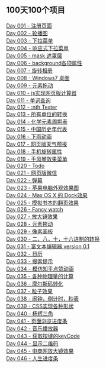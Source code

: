 ## 100天100个项目

[Day 001 - 注册页面](day001.html)  
[Day 002 - 轮播图](day002.html)  
[Day 003 - 下拉菜单](day003.html)  
[Day 004 - 响应式下拉菜单](day004.html)  
[Day 005 - mask 遮罩层](day005.html)  
[Day 006 - background各项属性](day006.html)  
[Day 007 - 旋转相册](day007.html)  
[Day 008 - Windows7 桌面](day008.html)  
[Day 009 - 元素拖动](day009.html)  
[Day 010 - js实现网页版计算器](day010.html)  
[Day 011 - 单词查询](day011.html)  
[Day 012 - :nth Tester](day012.html)  
[Day 013 - 所有单位的转换](day013.html)  
[Day 014 - 化学元素周期表](day014.html)  
[Day 015 - 中国历史年代表](day015.html)  
[Day 016 - 下雨动画](day016.html)  
[Day 017 - 网页版天气预报](day017.html)  
[Day 018 - 手机旋转属性](day018.html)  
[Day 019 - 手风琴效果菜单](day019.html)  
[Day 020 - Todo](day020.html)  
[Day 021 - 网页版微信]()  
[Day 022 - 弹幕]()  
[Day 023 - 苹果电脑外观效果图](day023.html)  
[Day 024 - Max OS X 的 Dock效果]()  
[Day 025 - 模拟书本的翻页效果]()  
[Day 026 - Fancy watch](day026.html)  
[Day 027 - 放大镜效果]()  
[Day 028 - 元素拖动]()  
[Day 029 - 像素画板](day029.html)  
[Day 030 - 二，八，十，十六进制的转换](day030.html)  
[Day 031 - 富文本编辑器 version 0.1](day031.html)  
[Day 032 - 日历](day032.html)  
[Day 033 - 搜索提示](day033.html)  
[Day 034 - 模仿知乎点赞动画](day034.html)  
[Day 035 - 各种物理量的计算](day035.html)  
[Day 036 - 摩尔斯码转化](day036.html)  
[Day 037 - 粒子效果](day037.html)  
[Day 038 - 闹钟，倒计时，秒表]()  
[Day 039 - CSS实现各种形状](day039.html)  
[Day 040 - 杨辉三角](day040.html)  
[Day 041 - 页面浏览进度条](day041.html)  
[Day 042 - 音乐播放器](day042.html)  
[Day 043 - 获取按键的keyCode](day043.html)  
[Day 044 - 显示二维码](day044.html)  
[Day 045 - 电商网放大镜效果](day045.html)  
[Day 046 - 人生进度条](day046.html)  